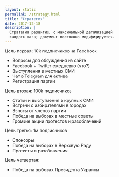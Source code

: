 ```yaml
---
layout: static
permalink: /strategy.html
title: "Стратегия"
date: 2017-12-18
description: |
  Стратегия развития, с максимальной детализацией
  каждого шага; документ постоянно модифицируется.
---
```


Цель первая: 10k подписчиков на Facebook

  * Вопросы для обсуждения на сайте
  * Facebook + Twitter ежедневно (что?)
  * Выступления в местных СМИ
  * Чат в Telegram для актива
  * Регистрация партии

Цель вторая: 100k подписчиков

  * Статьи и выступления в крупных СМИ
  * Встречи с избирателями в городах
  * Взносы от членов партии
  * Победа на выборах в местные советы
  * Громкие акции протестов и разоблачений

Цель третья: 1м подписчиков

  * Спонсоры
  * Победа на выборах в Верховую Раду
  * Протесты и разоблачения

Цель четвертая:

  * Победа на выборах Президента Украины
